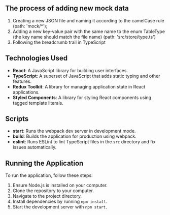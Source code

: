## The process of adding new mock data

1. Creating a new JSON file and naming it according to the camelCase rule (path: 'mock/*');
2. Adding a new key-value pair with the same name to the enum TableType (the key name should match the file name) (path: 'src/store/type.ts')
3. Following the breadcrumb trail in TypeScript

## Technologies Used

- **React**: A JavaScript library for building user interfaces.
- **TypeScript**: A superset of JavaScript that adds static typing and other features.
- **Redux Toolkit**: A library for managing application state in React applications.
- **Styled Components**: A library for styling React components using tagged template literals.

## Scripts

- **start**: Runs the webpack dev server in development mode.
- **build**: Builds the application for production using webpack.
- **eslint**: Runs ESLint to lint TypeScript files in the `src` directory and fix issues automatically.

## Running the Application

To run the application, follow these steps:

1. Ensure Node.js is installed on your computer.
2. Clone the repository to your computer.
3. Navigate to the project directory.
4. Install dependencies by running `npm install`.
5. Start the development server with `npm start`.

